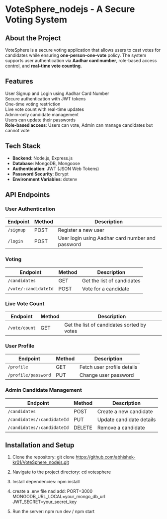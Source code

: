 # VoteSphere_nodejs - A Secure Voting System

## About the Project
VoteSphere is a secure voting application that allows users to cast votes for candidates while ensuring **one-person-one-vote** policy. The system supports user authentication via **Aadhar card number**, role-based access control, and **real-time vote counting**.

## Features
 User Signup and Login using Aadhar Card Number  
 Secure authentication with JWT tokens  
 One-time voting restriction  
 Live vote count with real-time updates  
 Admin-only candidate management  
 Users can update their passwords  
 **Role-based access**: Users can vote, Admin can manage candidates but cannot vote  

## Tech Stack
- **Backend**: Node.js, Express.js  
- **Database**: MongoDB, Mongoose  
- **Authentication**: JWT (JSON Web Tokens)  
- **Password Security**: Bcrypt  
- **Environment Variables**: dotenv  

## API Endpoints

### **User Authentication**
| Endpoint | Method | Description |
|----------|--------|--------------|
| `/signup` | POST | Register a new user |
| `/login` | POST | User login using Aadhar card number and password |

### **Voting**
| Endpoint | Method | Description |
|----------|--------|--------------|
| `/candidates` | GET | Get the list of candidates |
| `/vote/:candidateId` | POST | Vote for a candidate |

### **Live Vote Count**
| Endpoint | Method | Description |
|----------|--------|--------------|
| `/vote/count` | GET | Get the list of candidates sorted by votes |

### **User Profile**
| Endpoint | Method | Description |
|----------|--------|--------------|
| `/profile` | GET | Fetch user profile details |
| `/profile/password` | PUT | Change user password |

### **Admin Candidate Management**
| Endpoint | Method | Description |
|----------|--------|--------------|
| `/candidates` | POST | Create a new candidate |
| `/candidates/:candidateId` | PUT | Update candidate details |
| `/candidates/:candidateId` | DELETE | Remove a candidate |

## Installation and Setup
1. Clone the repository:
git clone https://github.com/abhishek-kr01/VoteSphere_nodejs.git

2. Navigate to the project directory:
   cd votesphere

3. Install dependencies:
   npm install

4. create a .env file nad add:
   PORT=3000
   MONGODB_URL_LOCAL=your_mongo_db_url
   JWT_SECRET=your_secret_key

5. Run the server:
   npm run dev / npm start
